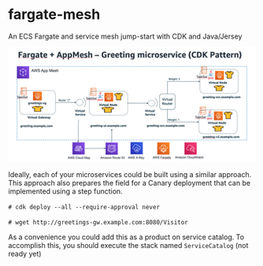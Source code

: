 # fargate-mesh
An ECS Fargate and service mesh jump-start with CDK and Java/Jersey

![Architecture](/images/architecture.png)

Ideally, each of your microservices could be built using a similar approach. This approach also prepares the field for a Canary deployment that can be implemented using a step function.

`# cdk deploy --all --require-approval never`

`# wget http://greetings-gw.example.com:8080/Visitor`

As a convenience you could add this as a product on service catalog. To accomplish this, you should execute the stack named `ServiceCatalog` (not ready yet)
